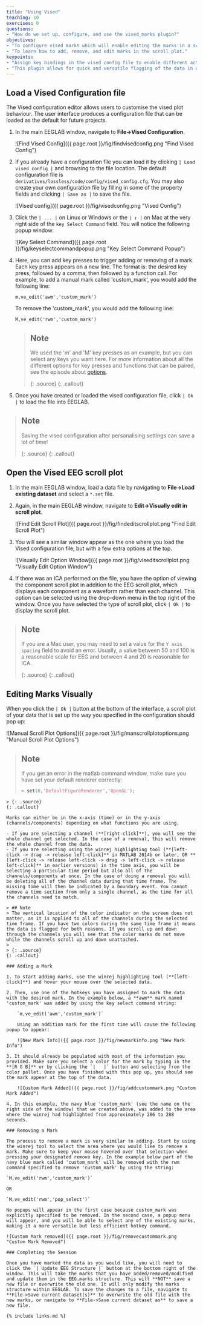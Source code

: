 ```yaml
---
title: "Using Vised"
teaching: 10
exercises: 0
questions:
- "How do we set up, configure, and use the vised_marks plugin?"
objectives:
- "To configure vised marks which will enable editing the marks in a scroll plot."
- "To learn how to add, remove, and edit marks in the scroll plot."
keypoints:
- "Assign key bindings in the vised config file to enable different actions in the scroll plot."
- "This plugin allows for quick and versatile flagging of the data in an intuitive visual environment."
--- 
```


## Load a Vised Configuration file

The Vised configuration editor allows users to customise the vised plot behaviour. The user interface produces a configuration file that can be loaded as the default for future projects.

1. In the main EEGLAB window, navigate to **File->Vised Configuration**.

    ![Find Vised Config]({{ page.root }}/fig/findvisedconfig.png "Find Vised Config")

2. If you already have a configuration file you can load it by clicking `| Load vised config |` and browsing to the file location. The default configuration file is `derivatives/lossless/code/config/vised_config.cfg`. You may also create your own configuration file by filling in some of the property fields and clicking `| Save as |` to save the file.

    ![Vised config]({{ page.root }}/fig/visedconfig.png "Vised Config")

3. Click the `| ... |` on Linux or Windows or the `| ↕ |` on Mac at the very right side of the `key Select Command` field. You will notice the following popup window:

    ![Key Select Command]({{ page.root }}/fig/keyselectcommandpopup.png "Key Select Command Popup")

4. Here, you can add key presses to trigger adding or removing of a mark. Each key press appears on a new line. The format is: the desired key press, followed by a comma, then followed by a function call. For example, to add a manual mark called 'custom_mark', you would add the following line:

    `m,ve_edit('awm','custom_mark')`

    To remove the 'custom_mark', you would add the following line:

    `M,ve_edit('rwm','custom_mark')`

    > ## Note
    > We used the 'm' and 'M' key presses as an example, but you can select any keys you want here. For more information about all the different options for key presses and functions that can be paired, see the episode about [options](https://bucanl.github.io/SDC-VISED-MARKS/02-options/index.html).
    >
    > {: .source}
    {: .callout}

5. Once you have created or loaded the vised configuration file, click `| Ok |` to load the file into EEGLAB.

> ## Note
> Saving the vised configuration after personalising settings can save a lot of time!
>
> {: .source}
{: .callout}

## Open the Vised EEG scroll plot

1. In the main EEGLAB window, load a data file by navigating to **File->Load existing dataset** and select a `*.set` file.

2. Again, in the main EEGLAB window, navigate to **Edit->Visually edit in scroll plot**.

    ![Find Edit Scroll Plot]({{ page.root }}/fig/findeditscrollplot.png "Find Edit Scroll Plot")

3. You will see a similar window appear as the one where you load the Vised configuration file, but with a few extra options at the top. 

    ![Visually Edit Option Window]({{ page.root }}/fig/viseditscrollplot.png "Visually Edit Option Window")

4. If there was an ICA performed on the file, you have the option of viewing the component scroll plot in addition to the EEG scroll plot, which displays each component as a waveform rather than each channel. This option can be selected using the drop-down menu in the top right of the window. Once you have selected the type of scroll plot, click `| Ok |` to display the scroll plot.

> ## Note
> If you are a Mac user, you may need to set a value for the `Y axis spacing` field to avoid an error. Usually, a value between 50 and 100 is a reasonable scale for EEG and between 4 and 20 is reasonable for ICA.
>
> {: .source}
{: .callout}

## Editing Marks Visually

When you click the `| Ok |` button at the bottom of the interface, a scroll plot of your data that is set up the way you specified in the configuration should pop up:

![Manual Scroll Plot Options]({{ page.root }}/fig/manscrollplotoptions.png "Manual Scroll Plot Options")

> ## Note
> If you get an error in the matlab command window, make sure you have set your default renderer correctly:
> ```matlab
>> set(0,'DefaultFigureRenderer','OpenGL');
```
> {: .source}
{: .callout}

Marks can either be in the x-axis (time) or in the y-axis (channels/components) depending on what functions you are using.

- If you are selecting a channel (**[right-click]**), you will see the whole channel get selected. In the case of a removal, this will remove the whole channel from the data.
- If you are selecting using the winrej highlighting tool (**[left-click -> drag -> release left-click]** in MATLAB 2014b or later, OR **[left-click -> release left-click -> drag -> left-click -> release left-click]** in earlier versions) in the time axis, you will be selecting a particular time period but also all of the channels/components at once. In the case of doing a removal you will be deleting all of the channel data during that time frame. The missing time will then be indicated by a boundary event. You cannot remove a time section from only a single channel, as the time for all the channels need to match.

> ## Note
> The vertical location of the color indicator on the screen does not matter, as it is applied to all of the channels during the selected time frame. If you have two colors during the same time frame it means the data is flagged for both reasons. If you scroll up and down through the channels you will see that the color marks do not move while the channels scroll up and down unattached.
>
> {: .source}
{: .callout}

### Adding a Mark

1. To start adding marks, use the winrej highlighting tool (**[left-click]**) and hover your mouse over the selected data. 

2. Then, use one of the hotkeys you have assigned to mark the data with the desired mark. In the example below, a **awm** mark named 'custom_mark' was added by using the key select command string:

    `m,ve_edit('awm','custom_mark')`

    Using an addition mark for the first time will cause the following popup to appear:

    ![New Mark Info]({{ page.root }}/fig/newmarkinfo.png "New Mark Info")

3. It should already be populated with most of the information you provided. Make sure you select a color for the mark by typing in the **[R G B]** or by clicking the `|   |` button and selecting from the color pallet. Once you have finished with this pop up, you should see the mark appear at the top of the data.

    ![Custom Mark Added]({{ page.root }}/fig/addcustommark.png "Custom Mark Added")

4. In this example, the navy blue 'custom_mark' (see the name on the right side of the window) that we created above, was added to the area where the winrej had highlighted from approximately 286 to 288 seconds.

### Removing a Mark

The process to remove a mark is very similar to adding. Start by using the winrej tool to select the area where you would like to remove a mark. Make sure to keep your mouse hovered over that selection when pressing your designated remove key. In the example below part of the navy blue mark called 'custom_mark' will be removed with the rwm command specified to remove 'custom_mark' by using the string:

`M,ve_edit('rwm','custom_mark')`  

OR  

`M,ve_edit('rwm','pop_select')`  

No popups will appear in the first case because custom_mark was explicitly specified to be removed. In the second case, a popup menu will appear, and you will be able to select any of the existing marks, making it a more versatile but less efficient hotkey command.

![Custom Mark removed]({{ page.root }}/fig/removecustommark.png "Custom Mark Removed")

### Completing the Session

Once you have marked the data as you would like, you will need to click the `| Update EEG Structure |` button at the bottom right of the window. This will take the marks that you have added/removed/modified and update them in the EEG.marks structure. This will **NOT** save a new file or overwrite the old one. It will only modify the marks structure within EEGLAB. To save the changes to a file, navigate to **File->Save current dataset(s)** to overwrite the old file with the new marks, or navigate to **File->Save current dataset as** to save a new file.

{% include links.md %}
